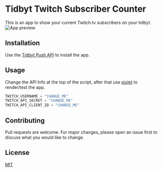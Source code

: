 # Tidbyt Twitch Subscriber Counter

This is an app to show your current Twitch.tv subscribers on your tidbyt.
![App preview](https://i.imgur.com/ekw3yQy.gif)
## Installation

Use the [Tidbyt Push API](https://tidbyt.dev/docs/tidbyt-api/b3A6MTYyODkwOA-push-to-a-device) to install the app.

## Usage
Change the API Info at the top of the script, after that use [pixlet](https://github.com/tidbyt/pixlet) to render/test the app.
```python
TWITCH_USERNAME = "CHANGE_ME"
TWITCH_API_SECRET = "CHANGE_ME"
TWITCH_API_CLIENT_ID = "CHANGE_ME"
```

## Contributing
Pull requests are welcome. For major changes, please open an issue first to discuss what you would like to change.

## License
[MIT](https://choosealicense.com/licenses/mit/)
